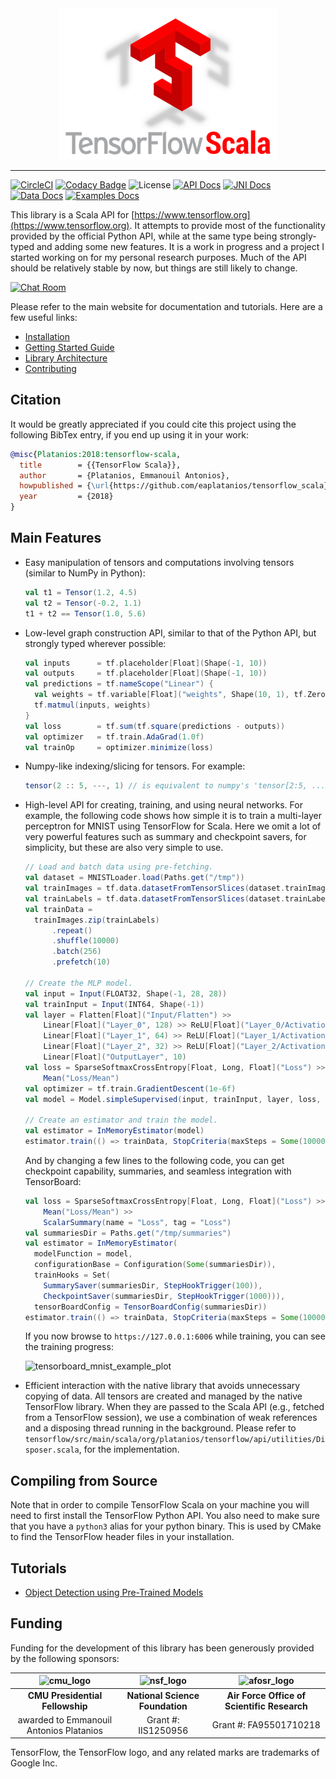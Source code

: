 <div align="center">
  <img src="https://raw.githubusercontent.com/eaplatanios/tensorflow_scala/master/docs/images/logo.svg?sanitize=true" width="350px" height="242px"><br>
</div>

-----------------

[![CircleCI](https://img.shields.io/circleci/project/github/eaplatanios/tensorflow_scala.svg?style=flat-square)](https://circleci.com/gh/eaplatanios/tensorflow_scala/tree/master)
[![Codacy Badge](https://img.shields.io/codacy/grade/7fae7fba84df4831a80bc20c3bd021df.svg?style=flat-square)](https://www.codacy.com/app/eaplatanios/tensorflow_scala?utm_source=github.com&amp;utm_medium=referral&amp;utm_content=eaplatanios/tensorflow_scala&amp;utm_campaign=Badge_Grade)
![License](https://img.shields.io/github/license/eaplatanios/tensorflow_scala.svg?style=flat-square)
[![API Docs](https://img.shields.io/badge/docs-api-lightgrey.svg?longCache=true&style=flat-square&logo=read-the-docs&logoColor=white)](http://platanios.org/tensorflow_scala/api/api)
[![JNI Docs](https://img.shields.io/badge/docs-jni-lightgrey.svg?longCache=true&style=flat-square&logo=read-the-docs&logoColor=white)](http://platanios.org/tensorflow_scala/api/jni)
[![Data Docs](https://img.shields.io/badge/docs-data-lightgrey.svg?longCache=true&style=flat-square&logo=read-the-docs&logoColor=white)](http://platanios.org/tensorflow_scala/api/data)
[![Examples Docs](https://img.shields.io/badge/docs-examples-lightgrey.svg?longCache=true&style=flat-square&logo=read-the-docs&logoColor=white)](http://platanios.org/tensorflow_scala/api/examples)

This library is a Scala API for [https://www.tensorflow.org](https://www.tensorflow.org). It attempts to provide most of
the functionality provided by the official Python API, while at the same type being strongly-typed and adding some new
features. It is a work in progress and a project I started working on for my personal research purposes. Much of the API
should be relatively stable by now, but things are still likely to change.

[![Chat Room](https://img.shields.io/badge/chat-gitter-ed1965.svg?longCache=true&style=flat-square&logo=gitter)](https://gitter.im/eaplatanios/tensorflow_scala?utm_source=badge&utm_medium=badge&utm_campaign=pr-badge&utm_content=badge)

Please refer to the main website for documentation and tutorials. Here
are a few useful links:

  - [Installation](https://eaplatanios.github.io/tensorflow_scala/installation.html)
  - [Getting Started Guide](https://eaplatanios.github.io/tensorflow_scala/getting_started.html)
  - [Library Architecture](https://eaplatanios.github.io/tensorflow_scala/architecture.html)
  - [Contributing](https://eaplatanios.github.io/tensorflow_scala/contributing.html)

## Citation

It would be greatly appreciated if you could cite this project using the following BibTex entry, if you end up using it
in your work:

```bibtex
@misc{Platanios:2018:tensorflow-scala,
  title        = {{TensorFlow Scala}},
  author       = {Platanios, Emmanouil Antonios},
  howpublished = {\url{https://github.com/eaplatanios/tensorflow_scala}},
  year         = {2018}
}
```

## Main Features

  - Easy manipulation of tensors and computations involving tensors (similar to NumPy in Python):

    ```scala
    val t1 = Tensor(1.2, 4.5)
    val t2 = Tensor(-0.2, 1.1)
    t1 + t2 == Tensor(1.0, 5.6)
    ```

  - Low-level graph construction API, similar to that of the Python API, but strongly typed wherever possible:

    ```scala
    val inputs      = tf.placeholder[Float](Shape(-1, 10))
    val outputs     = tf.placeholder[Float](Shape(-1, 10))
    val predictions = tf.nameScope("Linear") {
      val weights = tf.variable[Float]("weights", Shape(10, 1), tf.ZerosInitializer)
      tf.matmul(inputs, weights)
    }
    val loss        = tf.sum(tf.square(predictions - outputs))
    val optimizer   = tf.train.AdaGrad(1.0f)
    val trainOp     = optimizer.minimize(loss)
    ```

  - Numpy-like indexing/slicing for tensors. For example:

    ```scala
    tensor(2 :: 5, ---, 1) // is equivalent to numpy's 'tensor[2:5, ..., 1]'
    ```

  - High-level API for creating, training, and using neural networks. For example, the following code shows how simple it
    is to train a multi-layer perceptron for MNIST using TensorFlow for Scala. Here we omit a lot of very powerful
    features such as summary and checkpoint savers, for simplicity, but these are also very simple to use.

    ```scala
    // Load and batch data using pre-fetching.
    val dataset = MNISTLoader.load(Paths.get("/tmp"))
    val trainImages = tf.data.datasetFromTensorSlices(dataset.trainImages.toFloat)
    val trainLabels = tf.data.datasetFromTensorSlices(dataset.trainLabels.toLong)
    val trainData =
      trainImages.zip(trainLabels)
          .repeat()
          .shuffle(10000)
          .batch(256)
          .prefetch(10)

    // Create the MLP model.
    val input = Input(FLOAT32, Shape(-1, 28, 28))
    val trainInput = Input(INT64, Shape(-1))
    val layer = Flatten[Float]("Input/Flatten") >>
        Linear[Float]("Layer_0", 128) >> ReLU[Float]("Layer_0/Activation", 0.1f) >>
        Linear[Float]("Layer_1", 64) >> ReLU[Float]("Layer_1/Activation", 0.1f) >>
        Linear[Float]("Layer_2", 32) >> ReLU[Float]("Layer_2/Activation", 0.1f) >>
        Linear[Float]("OutputLayer", 10)
    val loss = SparseSoftmaxCrossEntropy[Float, Long, Float]("Loss") >>
        Mean("Loss/Mean")
    val optimizer = tf.train.GradientDescent(1e-6f)
    val model = Model.simpleSupervised(input, trainInput, layer, loss, optimizer)

    // Create an estimator and train the model.
    val estimator = InMemoryEstimator(model)
    estimator.train(() => trainData, StopCriteria(maxSteps = Some(1000000)))
    ```

    And by changing a few lines to the following code, you can get checkpoint capability, summaries, and seamless
    integration with TensorBoard:

    ```scala
    val loss = SparseSoftmaxCrossEntropy[Float, Long, Float]("Loss") >>
        Mean("Loss/Mean") >>
        ScalarSummary(name = "Loss", tag = "Loss")
    val summariesDir = Paths.get("/tmp/summaries")
    val estimator = InMemoryEstimator(
      modelFunction = model,
      configurationBase = Configuration(Some(summariesDir)),
      trainHooks = Set(
        SummarySaver(summariesDir, StepHookTrigger(100)),
        CheckpointSaver(summariesDir, StepHookTrigger(1000))),
      tensorBoardConfig = TensorBoardConfig(summariesDir))
    estimator.train(() => trainData, StopCriteria(maxSteps = Some(100000)))
    ```

    If you now browse to `https://127.0.0.1:6006` while training, you can see the training progress:

    <img src="https://platanios.org/tensorflow_scala/assets/images/tensorboard_mnist_example_plot.png" alt="tensorboard_mnist_example_plot" width="600px">

  - Efficient interaction with the native library that avoids unnecessary copying of data. All tensors are created and
    managed by the native TensorFlow library. When they are passed to the Scala API (e.g., fetched from a TensorFlow
    session), we use a combination of weak references and a disposing thread running in the background. Please refer to
    `tensorflow/src/main/scala/org/platanios/tensorflow/api/utilities/Disposer.scala`, for the implementation.

## Compiling from Source

Note that in order to compile TensorFlow Scala on your
machine you will need to first install the TensorFlow
Python API. You also need to make sure that you have a
`python3` alias for your python binary. This is used by
CMake to find the TensorFlow header files in your
installation.

## Tutorials

- [Object Detection using Pre-Trained Models](https://brunk.io/deep-learning-in-scala-part-3-object-detection.html)

## Funding

Funding for the development of this library has been generously provided by the following sponsors:

|<img src="https://platanios.org/tensorflow_scala/assets/images/cmu_logo.svg" alt="cmu_logo" width="200px" height="150px">|<img src="https://platanios.org/tensorflow_scala/assets/images/nsf_logo.svg" alt="nsf_logo" width="150px" height="150px">|<img src="https://platanios.org/tensorflow_scala/assets/images/afosr_logo.gif" alt="afosr_logo" width="150px" height="150px">|
|:---------------------------------------:|:---------------------------------:|:-----------------------------------------------:|
| **CMU Presidential Fellowship**         | **National Science Foundation**   | **Air Force Office of Scientific Research**     | 
| awarded to Emmanouil Antonios Platanios | Grant #: IIS1250956               | Grant #: FA95501710218                          |

TensorFlow, the TensorFlow logo, and any related marks are trademarks of Google Inc.

<!---

## Some TODOs

  - [ ] Figure out what the proper to way to handle Int vs Long shapes is, so that we can use Long shapes without hurting GPU performance.
  - [ ] Make the optimizers typed (with respect to their state, at least).
  - [ ] Make the gradients function retain types (we need a type trait for that).
  - [ ] Dispose dataset iterators automatically.
  - [ ] Fixed all `[TYPE] !!!` code TODOs.

  - [ ] Session execution context (I'm not sure if that's good to have)
  - [ ] Session reset functionality
  - [ ] Variables slicing
  - [ ] Slice assignment
  - [ ] Support for `CriticalSection`.
  - [ ] tfdbg / debugging support
  - [ ] tfprof / op statistics collection

  - Switch to using JUnit for all tests.
  - Add convenience implicit conversions for shapes (e.g., from tuples or sequences of integers).
  - Create a "Scope" class and companion object.
  - Variables API:
    - Clean up the implementation of variable scopes and stores and integrate it with "Scope".
    - Make 'PartitionedVariable' extend 'Variable'.
    - After that change, all 'getPartitionedVariable' methods can be integrated with the 'getVariable' methods, which will
      simplify the variables API.
  - Switch to using "Seq" instead of "Array" wherever possible.
  - Op creation:
    - Reset default graph
    - Register op statistics
  - Fix Travis CI support (somehow load the native library)

- Website margins are a little large relative to the content in mobile
- Make the code blocks scroll rather than wrap

To publish a signed snapshot version of the package that is 
cross-compiled, we use the following commands from within
an SBT shell:

```sbt
set nativeCrossCompilationEnabled in jni := true
publishSigned
```

You can also test cross-compilation using the following
command:

```bash
sbt jni/cross:nativeCrossCompile
```

CUDA Compute Capabilities: 3.5,7.0,7.5,8.0,8.6

Compile the TensorFlow dynamic libraries from source using:

```bash
bazel build --config=opt --cxxopt=-D_GLIBCXX_USE_CXX11_ABI=0 //tensorflow:libtensorflow.so
```

On Ubuntu 18.04 you may get some linking errors, in which case you should use:

```bash
bazel build --config=opt --cxxopt=-D_GLIBCXX_USE_CXX11_ABI=0 --noincompatible_do_not_split_linking_cmdline //tensorflow:libtensorflow.so
```

On Windows you may get some CUDA-related errors, in which case you should use:

```cmd
bazel build --config=opt --cxxopt=-D_GLIBCXX_USE_CXX11_ABI=0 --define=no_tensorflow_py_deps=true --copt=-DTHRUST_IGNORE_CUB_VERSION_CHECK --copt=-nvcc_options=disable-warnings //tensorflow:tensorflow.lib //tensorflow:tensorflow_framework.lib
```

For Mac we also need to deal with this currently:

```bash
install_name_tool -id @rpath/libtensorflow.2.dylib libtensorflow.2.4.0.dylib
install_name_tool -change @rpath/libtensorflow.so.2 @rpath/libtensorflow.2.dylib libtensorflow_framework.2.4.0.dylib
```

To publish the documentation website we use the following commands:

```bash
sbt docs/previewSite     # To preview the website
sbt docs/ghpagesPushSite # To publish the website
```

To prepare the precompiled TensorFlow binary packages, use the following commands:

```bash
mkdir lib
cp -av /usr/local/lib/libtensorflow* lib/
tar -zcvf libtensorflow-2.2.0-cpu-darwin-x86_64.tar.gz lib
tar -ztvf libtensorflow-2.2.0-cpu-darwin-x86_64.tar.gz
```

-->
